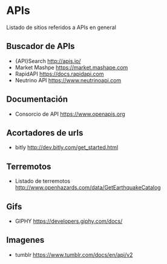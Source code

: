 # APIs
Listado de sitios referidos a APIs en general

## Buscador de APIs
 * {API}Search http://apis.io/
 * Market Mashpe https://market.mashape.com
 * RapidAPI https://docs.rapidapi.com
 * Neutrino API https://www.neutrinoapi.com

## Documentación
 * Consorcio de API https://www.openapis.org

## Acortadores de urls
 * bitly http://dev.bitly.com/get_started.html

## Terremotos
 * Listado de terremotos http://www.openhazards.com/data/GetEarthquakeCatalog
 
## Gifs
 * GIPHY https://developers.giphy.com/docs/
 
## Imagenes
 * tumblr https://www.tumblr.com/docs/en/api/v2
